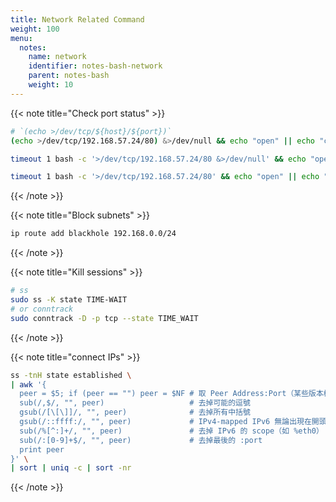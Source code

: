 ```yaml
---
title: Network Related Command
weight: 100
menu:
  notes:
    name: network
    identifier: notes-bash-network
    parent: notes-bash
    weight: 10
---
```


{{< note title="Check port status" >}}

```bash
# `(echo >/dev/tcp/${host}/${port})`
(echo >/dev/tcp/192.168.57.24/80) &>/dev/null && echo "open" || echo "closed"

timeout 1 bash -c '>/dev/tcp/192.168.57.24/80 &>/dev/null' && echo "open" || echo "closed"

timeout 1 bash -c '>/dev/tcp/192.168.57.24/80' && echo "open" || echo "closed"
```

{{< /note >}}

{{< note title="Block subnets" >}}

```bash
ip route add blackhole 192.168.0.0/24
```

{{< /note >}}

{{< note title="Kill sessions" >}}

```bash
# ss
sudo ss -K state TIME-WAIT
# or conntrack
sudo conntrack -D -p tcp --state TIME_WAIT
```

{{< /note >}}

{{< note title="connect IPs" >}}

```bash
ss -tnH state established \
| awk '{
  peer = $5; if (peer == "") peer = $NF # 取 Peer Address:Port（某些版本欄位可能不同）
  sub(/,$/, "", peer)                   # 去掉可能的逗號
  gsub(/[\[\]]/, "", peer)              # 去掉所有中括號
  gsub(/::ffff:/, "", peer)             # IPv4-mapped IPv6 無論出現在開頭還中間都移除
  sub(/%[^:]+/, "", peer)               # 去掉 IPv6 的 scope（如 %eth0）
  sub(/:[0-9]+$/, "", peer)             # 去掉最後的 :port
  print peer
}' \
| sort | uniq -c | sort -nr

```

{{< /note >}}
